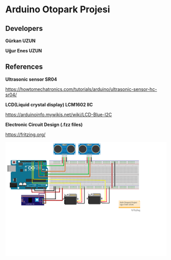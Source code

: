 # Arduino Otopark Projesi

## Developers

**Gürkan UZUN**

**Uğur Enes UZUN**

## References

**Ultrasonic sensor SR04**

https://howtomechatronics.com/tutorials/arduino/ultrasonic-sensor-hc-sr04/

**LCD(Liquid crystal display) LCM1602 IIC**

https://arduinoinfo.mywikis.net/wiki/LCD-Blue-I2C

**Electronic Circuit Design (.fzz files)**

https://fritzing.org/

![](img/otopark_projesi.png)
